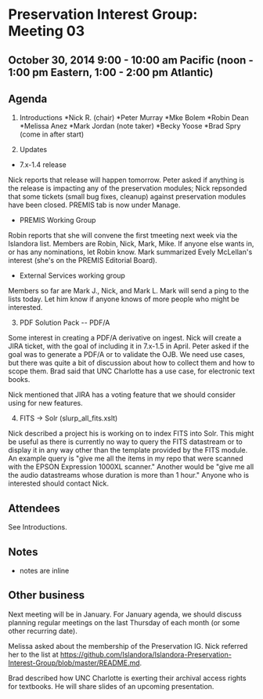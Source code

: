 # Preservation Interest Group: Meeting 03

## October 30, 2014 9:00 - 10:00 am Pacific (noon - 1:00 pm Eastern, 1:00 - 2:00 pm Atlantic)

## Agenda

1. Introductions
*Nick R. (chair)
*Peter Murray
*Mke Bolem
*Robin Dean
*Melissa Anez
*Mark Jordan (note taker)
*Becky Yoose
*Brad Spry (come in after start)

2. Updates
  * 7.x-1.4 release
 
Nick reports that release will happen tomorrow. Peter asked if anything is the release is impacting any of the preservation modules; Nick repsonded that some tickets (small bug fixes, cleanup) against preservation modules have been closed. PREMIS tab is now under Manage.

  * PREMIS Working Group
 
Robin reports that she will convene the first tmeeting next week via the Islandora list. Members are Robin, Nick, Mark, Mike. If anyone else wants in, or has any nominations, let Robin know. Mark summarized Evely McLellan's interest (she's on the PREMIS Editorial Board).
  
  * External Services working group

Members so far are Mark J., Nick, and Mark L. Mark will send a ping to the lists today. Let him know if anyone knows of more people who might be interested.

3. PDF Solution Pack -- PDF/A

Some interest in creating a PDF/A derivative on ingest. Nick will create a JIRA ticket, with the goal of including it in 7.x-1.5 in April. Peter asked if the goal was to generate a PDF/A or to validate the OJB. We need use cases, but there was quite a bit of discussion about how to collect them and how to scope them. Brad said that UNC Charlotte has a use case, for electronic text books.

Nick mentioned that JIRA has a voting feature that we should consider using for new features.

4. FITS -> Solr (slurp_all_fits.xslt)

Nick described a project his is working on to index FITS into Solr. This might be useful as there is currently no way to query the FITS datastream or to display it in any way other than the template provided by the FITS module. An example query is "give me all the items in my repo that were scanned with the EPSON Expression 1000XL scanner." Another would be "give me all the audio datastreams whose duration is more than 1 hour." Anyone who is interested should contact Nick.

## Attendees

See Introductions.

## Notes

* notes are inline

## Other business

Next meeting will be in January. For January agenda, we should discuss planning regular meetings on the last Thursday of each month (or some other recurring date).

Melissa asked about the membership of the Preservation IG. Nick referred her to the list at https://github.com/Islandora/Islandora-Preservation-Interest-Group/blob/master/README.md.

Brad described how UNC Charlotte is exerting their archival access rights for textbooks. He will share slides of an upcoming presentation.


